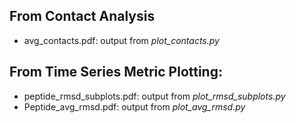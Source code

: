 ## From Contact Analysis

* avg_contacts.pdf: output from _plot_contacts.py_

## From Time Series Metric Plotting: 

* peptide_rmsd_subplots.pdf: output from _plot_rmsd_subplots.py_
* Peptide_avg_rmsd.pdf: output from _plot_avg_rmsd.py_
 
